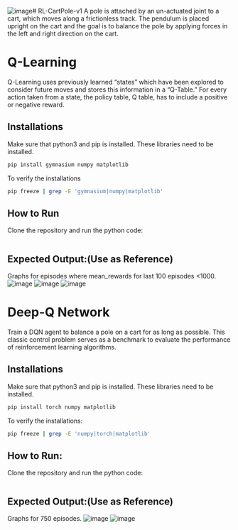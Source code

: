 ![image](https://github.com/user-attachments/assets/68c22ea1-b016-4aa6-a646-93df161ce9b1)# RL-CartPole-v1
A pole is attached by an un-actuated joint to a cart, which moves along a frictionless track. The pendulum is placed upright on the cart and the goal is to balance the pole by applying forces in the left and right direction on the cart.

# Q-Learning
 Q-Learning uses previously learned “states” which have been explored to consider future moves and stores this information in a “Q-Table.” For every action taken from a state, the policy table, Q table, has to include a positive or negative reward.
 
## Installations
Make sure that python3 and pip is installed. These libraries need to be installed.
```bash
pip install gymnasium numpy matplotlib
```

To verify the installations
```bash
pip freeze | grep -E 'gymnasium|numpy|matplotlib'
```

## How to Run
Clone the repository and run the python code:
```bash
```

## Expected Output:(Use as Reference)
Graphs for episodes where mean_rewards for last 100 episodes <1000.
![image](https://github.com/user-attachments/assets/2405ecd2-e337-4aff-90ae-1f79055b1380)
![image](https://github.com/user-attachments/assets/469eef01-fa41-41c9-a186-139e9a550998)
![image](https://github.com/user-attachments/assets/af8eb13f-f1e0-4144-845b-3454cf5cd9d8)

# Deep-Q Network
Train a DQN agent to balance a pole on a cart for as long as possible. This classic control problem serves as a benchmark to evaluate the performance of reinforcement learning algorithms.

## Installations
Make sure that python3 and pip is installed. These libraries need to be installed.
```bash
pip install torch numpy matplotlib
```
To verify the installations:
```bash
pip freeze | grep -E 'numpy|torch|matplotlib'
```
## How to Run:
Clone the repository and run the python code:
```bash
```

## Expected Output:(Use as Reference)
Graphs for 750 episodes.
![image](https://github.com/user-attachments/assets/a1022b55-cfcd-400a-9ad9-1fdc9ca93ec4)
![image](https://github.com/user-attachments/assets/f49e001a-3092-44d5-8f89-653a4ce851c4)

